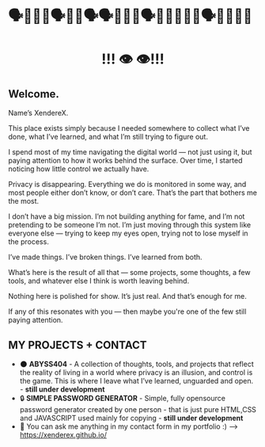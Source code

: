 


# 🗣️👤👥👤🗣️👤👤🗣️🗣️👥👥👤🗣️👥👤👥👥👤🗣️👥👥👥👥
<h1 align="center">!!! 👁️  👁️!!!  </h1>




## Welcome. 
<p>Name’s XendereX.</p>

This place exists simply because I needed somewhere to collect what I’ve done, what I’ve learned, and what I’m still trying to figure out.

I spend most of my time navigating the digital world — not just using it, but paying attention to how it works behind the surface. Over time, I started noticing how little control we actually have.

Privacy is disappearing. Everything we do is monitored in some way, and most people either don’t know, or don’t care. That’s the part that bothers me the most.

I don’t have a big mission. I’m not building anything for fame, and I’m not pretending to be someone I’m not. I’m just moving through this system like everyone else — trying to keep my eyes open, trying not to lose myself in the process.

I’ve made things. I’ve broken things. I’ve learned from both.

What’s here is the result of all that — some projects, some thoughts, a few tools, and whatever else I think is worth leaving behind.

Nothing here is polished for show. It’s just real. And that’s enough for me.

If any of this resonates with you — then maybe you're one of the few still paying attention.

## MY PROJECTS + CONTACT

- 🌑 <b>ABYSS404</b> - A collection of thoughts, tools, and projects that reflect the reality of living in a world where privacy is an illusion, and control is the game. This is where I leave what I’ve learned, unguarded and open. - <b>still under development</b>
- 🔒 <b>SIMPLE PASSWORD GENERATOR</b> - Simple, fully opensource password generator created by one person - that is just pure HTML,CSS and JAVASCRIPT used mainly for copying - <b>still under development </b> 
- 💬 You can ask me anything in my contact form in my portfolio :)
--> https://xenderex.github.io/
